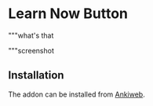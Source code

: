 # Learn Now Button
"""what's that

"""screenshot

## Installation
The addon can be installed from [Ankiweb](blabla.com).
